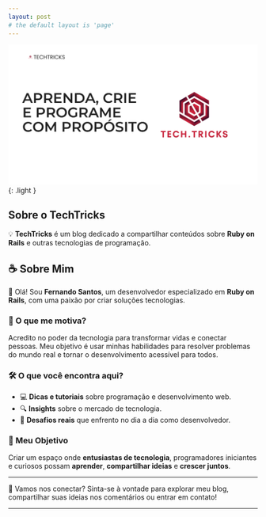 ```yaml
---
layout: post
# the default layout is 'page'
---
```


![Light mode only](/assets/images/about-lith.png){: .light }



## Sobre o TechTricks  

💡 **TechTricks** é um blog dedicado a compartilhar conteúdos sobre **Ruby on Rails** e outras tecnologias de programação. 

## ☕ Sobre Mim  

👋 Olá! Sou **Fernando Santos**, um desenvolvedor especializado em **Ruby on Rails**, com uma paixão por criar soluções tecnologias.  

### 🚀 O que me motiva?  
Acredito no poder da tecnologia para transformar vidas e conectar pessoas. Meu objetivo é usar minhas habilidades para resolver problemas do mundo real e tornar o desenvolvimento acessível para todos.  

### 🛠️ O que você encontra aqui?  
- 💻 **Dicas e tutoriais** sobre programação e desenvolvimento web.  
- 🔍 **Insights** sobre o mercado de tecnologia.  
- 🧩 **Desafios reais** que enfrento no dia a dia como desenvolvedor.  

### 🎯 Meu Objetivo  
Criar um espaço onde **entusiastas de tecnologia**, programadores iniciantes e curiosos possam **aprender**, **compartilhar ideias** e **crescer juntos**.  

---

🌟 Vamos nos conectar? Sinta-se à vontade para explorar meu blog, compartilhar suas ideias nos comentários ou entrar em contato!  

---
